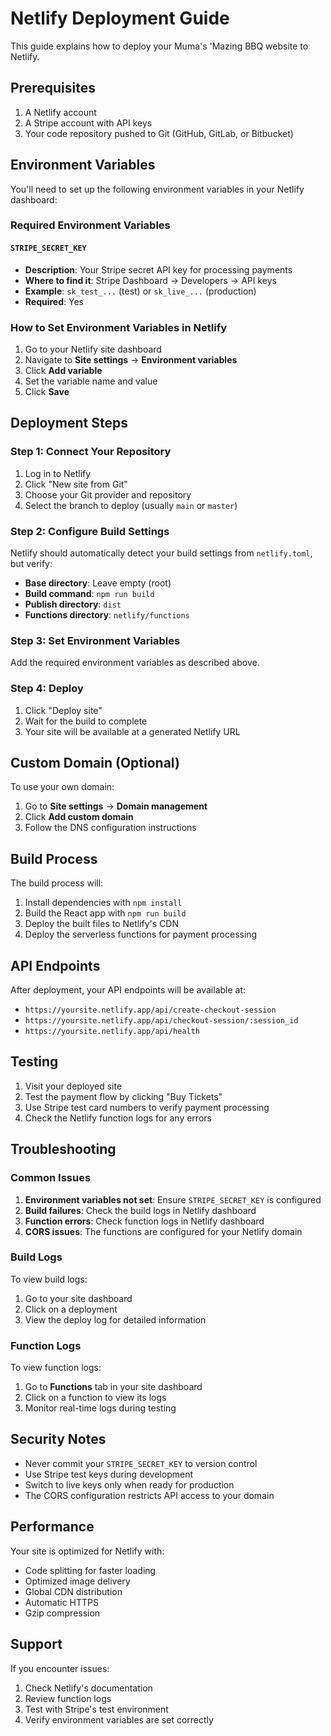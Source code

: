 # Netlify Deployment Guide

This guide explains how to deploy your Muma's 'Mazing BBQ website to Netlify.

## Prerequisites

1. A Netlify account
2. A Stripe account with API keys
3. Your code repository pushed to Git (GitHub, GitLab, or Bitbucket)

## Environment Variables

You'll need to set up the following environment variables in your Netlify dashboard:

### Required Environment Variables

#### `STRIPE_SECRET_KEY`
- **Description**: Your Stripe secret API key for processing payments
- **Where to find it**: Stripe Dashboard → Developers → API keys
- **Example**: `sk_test_...` (test) or `sk_live_...` (production)
- **Required**: Yes

### How to Set Environment Variables in Netlify

1. Go to your Netlify site dashboard
2. Navigate to **Site settings** → **Environment variables**
3. Click **Add variable**
4. Set the variable name and value
5. Click **Save**

## Deployment Steps

### Step 1: Connect Your Repository

1. Log in to Netlify
2. Click "New site from Git"
3. Choose your Git provider and repository
4. Select the branch to deploy (usually `main` or `master`)

### Step 2: Configure Build Settings

Netlify should automatically detect your build settings from `netlify.toml`, but verify:

- **Base directory**: Leave empty (root)
- **Build command**: `npm run build`
- **Publish directory**: `dist`
- **Functions directory**: `netlify/functions`

### Step 3: Set Environment Variables

Add the required environment variables as described above.

### Step 4: Deploy

1. Click "Deploy site"
2. Wait for the build to complete
3. Your site will be available at a generated Netlify URL

## Custom Domain (Optional)

To use your own domain:

1. Go to **Site settings** → **Domain management**
2. Click **Add custom domain**
3. Follow the DNS configuration instructions

## Build Process

The build process will:

1. Install dependencies with `npm install`
2. Build the React app with `npm run build`
3. Deploy the built files to Netlify's CDN
4. Deploy the serverless functions for payment processing

## API Endpoints

After deployment, your API endpoints will be available at:

- `https://yoursite.netlify.app/api/create-checkout-session`
- `https://yoursite.netlify.app/api/checkout-session/:session_id`
- `https://yoursite.netlify.app/api/health`

## Testing

1. Visit your deployed site
2. Test the payment flow by clicking "Buy Tickets"
3. Use Stripe test card numbers to verify payment processing
4. Check the Netlify function logs for any errors

## Troubleshooting

### Common Issues

1. **Environment variables not set**: Ensure `STRIPE_SECRET_KEY` is configured
2. **Build failures**: Check the build logs in Netlify dashboard
3. **Function errors**: Check function logs in Netlify dashboard
4. **CORS issues**: The functions are configured for your Netlify domain

### Build Logs

To view build logs:
1. Go to your site dashboard
2. Click on a deployment
3. View the deploy log for detailed information

### Function Logs

To view function logs:
1. Go to **Functions** tab in your site dashboard
2. Click on a function to view its logs
3. Monitor real-time logs during testing

## Security Notes

- Never commit your `STRIPE_SECRET_KEY` to version control
- Use Stripe test keys during development
- Switch to live keys only when ready for production
- The CORS configuration restricts API access to your domain

## Performance

Your site is optimized for Netlify with:

- Code splitting for faster loading
- Optimized image delivery
- Global CDN distribution
- Automatic HTTPS
- Gzip compression

## Support

If you encounter issues:

1. Check Netlify's documentation
2. Review function logs
3. Test with Stripe's test environment
4. Verify environment variables are set correctly